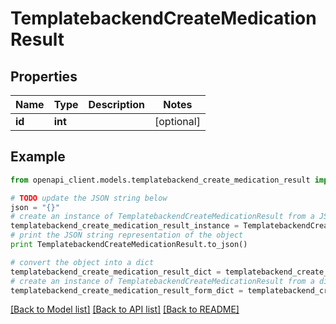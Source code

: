 # TemplatebackendCreateMedicationResult


## Properties

Name | Type | Description | Notes
------------ | ------------- | ------------- | -------------
**id** | **int** |  | [optional] 

## Example

```python
from openapi_client.models.templatebackend_create_medication_result import TemplatebackendCreateMedicationResult

# TODO update the JSON string below
json = "{}"
# create an instance of TemplatebackendCreateMedicationResult from a JSON string
templatebackend_create_medication_result_instance = TemplatebackendCreateMedicationResult.from_json(json)
# print the JSON string representation of the object
print TemplatebackendCreateMedicationResult.to_json()

# convert the object into a dict
templatebackend_create_medication_result_dict = templatebackend_create_medication_result_instance.to_dict()
# create an instance of TemplatebackendCreateMedicationResult from a dict
templatebackend_create_medication_result_form_dict = templatebackend_create_medication_result.from_dict(templatebackend_create_medication_result_dict)
```
[[Back to Model list]](../README.md#documentation-for-models) [[Back to API list]](../README.md#documentation-for-api-endpoints) [[Back to README]](../README.md)


